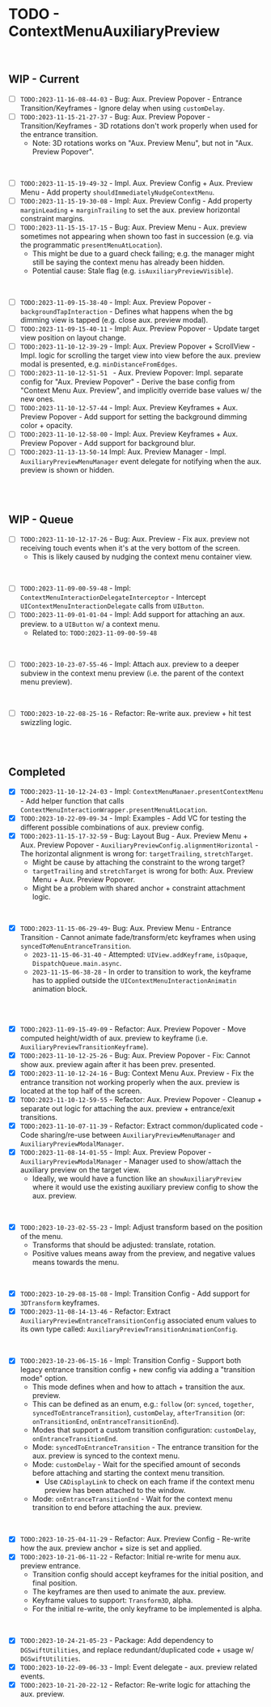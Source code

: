 # TODO - ContextMenuAuxiliaryPreview

<br>

## WIP - Current

- [ ] `TODO:2023-11-16-08-44-03`  - Bug: Aux. Preview Popover - Entrance Transition/Keyframes - Ignore delay when using `customDelay`. 
- [ ] `TODO:2023-11-15-21-27-37` - Bug: Aux. Preview Popover - Transition/Keyframes - 3D rotations don't work properly when used for the entrance transition.
  * Note: 3D rotations works on "Aux. Preview Menu", but not in "Aux. Preview Popover".

<br>

- [ ] `TODO:2023-11-15-19-49-32` - Impl. Aux. Preview Config + Aux. Preview Menu - Add property `shouldImmediatelyNudgeContextMenu`.
- [ ] `TODO:2023-11-15-19-30-08` - Impl: Aux. Preview Config - Add property `marginLeading` + `marginTrailing` to set the aux. preview horizontal constraint margins.
- [ ] `TODO:2023-11-15-15-17-15` - Bug: Aux. Preview Menu - Aux. preview sometimes not appearing when shown too fast in succession (e.g. via the programmatic `presentMenuAtLocation`).
  * This might be due to a guard check failing; e.g. the manager might still be saying the context menu has already been hidden.
  * Potential cause: Stale flag (e.g. `isAuxiliaryPreviewVisible`).

<br>

- [ ] `TODO:2023-11-09-15-38-40` - Impl: Aux. Preview Popover - `backgroundTapInteraction` - Defines what happens when the bg dimming view is tapped (e.g. close aux. preview modal).
- [ ] `TODO:2023-11-09-15-40-11` - Impl: Aux. Preview Popover - Update target view position on layout change.
- [ ] `TODO:2023-11-10-12-39-29` - Impl: Aux. Preview Popover + ScrollView - Impl. logic for scrolling the target view into view before the aux. preview modal is presented, e.g. `minDistanceFromEdges`.
- [ ] `TODO:2023-11-10-12-51-51 ` - Aux. Preview Popover: Impl. separate config for "Aux. Preview Popover" - Derive the base config from "Context Menu Aux. Preview", and implicitly override base values w/ the new ones.
- [ ] `TODO:2023-11-10-12-57-44` - Impl: Aux. Preview Keyframes + Aux. Preview Popover - Add support for setting the background dimming color + opacity.
- [ ] `TODO:2023-11-10-12-58-00` - Impl: Aux. Preview Keyframes + Aux. Preview Popover - Add support for background blur.
- [ ] `TODO:2023-11-13-13-50-14` Impl: Aux. Preview Manager - Impl. `AuxiliaryPreviewMenuManager` event delegate for notifying when the aux. preview is shown or hidden. 

<br><br>

## WIP - Queue

- [ ] `TODO:2023-11-10-12-17-26` - Bug: Aux. Preview - Fix aux. preview not receiving touch events when it's at the very bottom of the screen.
  * This is likely caused by nudging the context menu container view.

<br>

- [ ] `TODO:2023-11-09-00-59-48` - Impl: `ContextMenuInteractionDelegateInterceptor` - Intercept `UIContextMenuInteractionDelegate` calls from `UIButton`.
- [ ] `TODO:2023-11-09-01-01-04` - Impl: Add support for attaching an aux. preview. to a `UIButton` w/ a context menu.
  * Related to: `TODO:2023-11-09-00-59-48`

<br>

- [ ] `TODO:2023-10-23-07-55-46` - Impl: Attach aux. preview to a deeper subview in the context menu preview (i.e. the parent of the context menu preview).

<br>

- [ ] `TODO:2023-10-22-08-25-16` - Refactor: Re-write aux. preview + hit test swizzling logic.

<br><br>

## Completed

- [x] `TODO:2023-11-10-12-24-03` - Impl: `ContextMenuManaer.presentContextMenu` - Add helper function that calls `ContextMenuInteractionWrapper.presentMenuAtLocation`. 
- [x] `TODO:2023-10-22-09-09-34` - Impl: Examples - Add VC for testing the different possible combinations of aux. preview config.
- [x] `TODO:2023-11-15-17-32-59` - Bug: Layout Bug - Aux. Preview Menu + Aux. Preview Popover - `AuxiliaryPreviewConfig.alignmentHorizontal` - The horizontal alignment is wrong for: `targetTrailing`, `stretchTarget`.
  * Might be cause by attaching the constraint to the wrong target?
  * `targetTrailing` and `stretchTarget` is wrong for both: Aux. Preview Menu + Aux. Preview Popover.
  * Might be a problem with shared anchor + constraint attachment logic.

<br>

- [x] `TODO:2023-11-15-06-29-49`- Bug: Aux. Preview Menu - Entrance Transition - Cannot animate fade/transform/etc keyframes when using `syncedToMenuEntranceTransition`.
  * `2023-11-15-06-31-40` - Attempted: `UIView.addKeyframe`, `isOpaque`, `DispatchQueue.main.async`.
  * `2023-11-15-06-38-28` - In order to transition to work, the keyframe has to applied outside the `UIContextMenuInteractionAnimatin` animation block. 

<br>

<br>

- [x] `TODO:2023-11-09-15-49-09` - Refactor: Aux. Preview Popover - Move computed height/width of aux. preview to keyframe (i.e. `AuxiliaryPreviewTransitionKeyframe`).
- [x] `TODO:2023-11-10-12-25-26` - Bug: Aux. Preview Popover - Fix: Cannot show aux. preview again after it has been prev. presented.
- [x] `TODO:2023-11-10-12-24-16` - Bug: Context Menu Aux. Preview - Fix the entrance transition not working properly when the aux. preview is located at the top half of the screen.
- [x] `TODO:2023-11-10-12-59-55` - Refactor: Aux. Preview Popover - Cleanup + separate out logic for attaching the aux. preview + entrance/exit transitions.
- [x] `TODO:2023-11-10-07-11-39` - Refactor: Extract common/duplicated code - Code sharing/re-use between `AuxiliaryPreviewMenuManager` and `AuxiliaryPreviewModalManager`.
- [x] `TODO:2023-11-08-14-01-55` - Impl: Aux. Preview Popover - `AuxiliaryPreviewModalManager` - Manager used to show/attach the auxiliary preview on the target view.
  * Ideally, we would have a function like an `showAuxiliaryPreview` where it would use the existing auxiliary preview config to show the aux. preview.

<br>

- [x] `TODO:2023-10-23-02-55-23` - Impl: Adjust transform based on the position of the menu.
  * Transforms that should be adjusted: translate, rotation.
  * Positive values means away from the preview, and negative values means towards the menu.

<br>

- [x]  `TODO:2023-10-29-08-15-08` - Impl: Transition Config - Add support for `3DTransform` keyframes.
- [x] `TODO:2023-11-08-14-13-46` - Refactor: Extract `AuxiliaryPreviewEntranceTransitionConfig` associated enum values to its own type called: `AuxiliaryPreviewTransitionAnimationConfig`.

<br>

- [x] `TODO:2023-10-23-06-15-16` - Impl: Transition Config - Support both legacy entrance transition config + new config via adding a "transition mode" option.
  * This mode defines when and how to attach + transition the aux. preview.
  * This can be defined as an enum, e.g.: `follow` (or: `synced`, `together`, `syncedToEntranceTransition`), `customDelay`, `afterTransition` (or: `onTransitionEnd`, `onEntranceTransitionEnd`).
  * Modes that support a custom transition configuration: `customDelay`, `onEntranceTransitionEnd`.
  * Mode: `syncedToEntranceTransition` - The entrance transition for the aux. preview is synced to the context menu.
  * Mode: `customDelay` - Wait for the specified amount of seconds before attaching and starting the context menu transition.
    * Use `CADisplayLink` to check on each frame if the context menu preview has been attached to the window.
  * Mode: `onEntranceTransitionEnd` - Wait for the context menu transition to end before attaching the aux. preview.

<br>

- [x] `TODO:2023-10-25-04-11-29` - Refactor: Aux. Preview Config - Re-write how the aux. preview anchor + size is set and applied.
- [x] `TODO:2023-10-21-06-11-22` - Refactor: Initial re-write for menu aux. preview entrance.
  * Transition config should accept keyframes for the initial position, and final position.
  * The keyframes are then used to animate the aux. preview.
  * Keyframe values to support: `Transform3D`, alpha.
  * For the initial re-write, the only keyframe to be implemented is alpha.

<br>

- [x] `TODO:2023-10-24-21-05-23` - Package: Add dependency to `DGSwiftUtilities`, and replace redundant/duplicated code + usage w/  `DGSwiftUtilities`. 
- [x] `TODO:2023-10-22-09-06-33` - Impl: Event delegate - aux. preview related events.
- [x] `TODO:2023-10-21-20-22-12` - Refactor: Re-write logic for attaching the aux. preview.